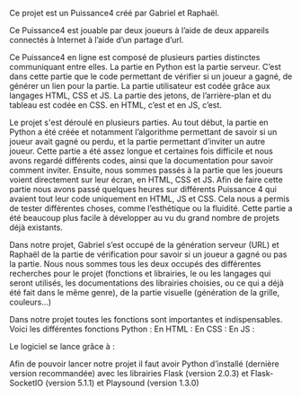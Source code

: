 Ce projet est un Puissance4 créé par Gabriel et Raphaël.

Ce Puissance4 est jouable par deux joueurs à l’aide de deux appareils connectés à Internet à l’aide d’un partage d’url.

Ce Puissance4 en ligne est composé de plusieurs parties distinctes communiquant entre elles. La partie en Python est la partie serveur. C’est dans cette partie que le code permettant de vérifier si un joueur a gagné, de générer un lien pour la partie. La partie utilisateur est codée grâce aux langages HTML, CSS et JS. La partie des jetons, de l’arrière-plan et du tableau est codée en CSS. en HTML, c’est et en JS, c’est. 

Le projet s'est déroulé en plusieurs parties. Au tout début, la partie en Python a été créée et notamment l’algorithme permettant de savoir si un joueur avait gagné ou perdu, et la partie permettant d’inviter un autre joueur. Cette partie a été assez longue et certaines fois difficile et nous avons regardé différents codes, ainsi que la documentation pour savoir comment inviter. 
Ensuite, nous sommes passés à la partie que les joueurs voient directement sur leur écran, en HTML, CSS et JS. Afin de faire cette partie nous avons passé quelques heures sur différents Puissance 4 qui avaient tout leur code uniquement en HTML, JS et CSS. Cela nous a permis de tester différentes choses, comme l’esthétique ou la fluidité. Cette partie a été beaucoup plus facile à développer au vu du grand nombre de projets déjà existants.

Dans notre projet, Gabriel s’est occupé de la génération serveur (URL) et Raphaël de la partie de vérification pour savoir si un joueur a gagné ou pas la partie. Nous nous sommes tous les deux occupés des différentes recherches pour le projet (fonctions et librairies, le ou les langages qui seront utilisés, les documentations des librairies choisies, ou ce qui a déjà été fait dans le même genre), de la partie visuelle (génération de la grille, couleurs…)

Dans notre projet toutes les fonctions sont importantes et indispensables. 
Voici les différentes fonctions Python : 
En HTML :
En CSS :
En JS :

Le logiciel se lance grâce à :

Afin de pouvoir lancer notre projet il faut avoir Python d’installé (dernière version recommandée) avec les librairies Flask (version 2.0.3) et Flask-SocketIO (version 5.1.1) et Playsound (version 1.3.0)
	




